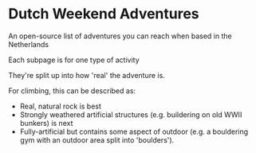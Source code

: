 # Dutch Weekend Adventures
An open-source list of adventures you can reach when based in the Netherlands

Each subpage is for one type of activity

They're split up into how 'real' the adventure is. 

For climbing, this can be described as: 
- Real, natural rock is best
- Strongly weathered artificial structures (e.g. buildering on old WWII bunkers) is next
- Fully-artificial but contains some aspect of outdoor (e.g. a bouldering gym with an outdoor area split into 'boulders').


